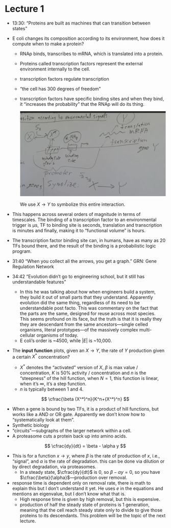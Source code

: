 # Lecture 1

- 13:30: “Proteins are built as machines that can transition between
  states”
- E coli changes its composition according to its environment, how
  does it compute when to make a protein?
    - RNAp binds, transcribes to mRNA, which is translated into a
      protein.
    - Proteins called transcription factors represent the external
      environment internally to the cell.
    - transcription factors regulate transcription
    - “the cell has 300 degrees of freedom”
    - transcription factors have specific binding sites and when they
      bind, it “increases the probability” that the RNAp will do its
      thing.
        
        ![transcription.png](../images/transcription.png)
        
        We use $X \to Y$ to symbolize this entire interaction.
        
- This happens across several orders of magnitude in terms of
  timescales. The binding of a transcription factor to an
  environmental trigger is µs, TF to binding site is seconds,
  translation and transcription is minutes and finally, making it to
  “functional volume” is hours.
- The transcription factor binding site can, in humans, have as many
  as 20 TFs bound there, and the result of the binding is a
  probabilistic logic program.
- 31:40 “When you collect all the arrows, you get a graph.” GRN: Gene
  Regulation Network
- 34:42 “Evolution didn’t go to engineering school, but it still has
  understandable features”
    - In this he was talking about how when engineers build a system,
      they build it out of small parts that they
      understand. Apparently evolution did the same thing, regardless
      of its need to be understandable post facto. This was commentary
      on the fact that the parts are the same, designed for reuse
      across most species. This seems profound on its face, but the
      truth is that it is really they they are descendant from the
      same ancestors—single celled organisms, literal prototypes—of
      the massively complex multi-cellular organisms of today.
    - E coli’s order is ~4500, while $|E|$ is ~10,000.
- The **input function** plots, given an $X \to Y$, the rate of $Y$
  production given a certain $X^*$ concentration?
    - $X^*$ denotes the “activated” version of $X$, $\beta$ is max
      value / concentration, $K$ is 50% activity / concentration and
      $n$ is the “steepness” of the hill function, when $N = 1$, this
      function is linear, when it’s $\infty$, it’s a step function.
    - $n$ is typically between 1 and 4.

$$ \cfrac{\beta (X^*)^n}{K^n+(X^*)^n} $$

- When a gene is bound by two TFs, it is a product of hill functions,
  but works like a AND or OR gate. Apparently we don’t know how to
  “systematically look at them”.
- Synthetic biology
- “circuits”—subgraphs of the larger network within a cell.
- A proteasome cuts a protein back up into amino acids.

$$ \cfrac{dy}{dt} = \beta - \alpha y $$

- This is for a function $x \to y$, where $\beta$ is the rate of
  production of $x$, i.e., “signal”, and $\alpha$ is the rate of
  degradation. this can be done via dilution or by direct degradation,
  via proteasomes.
    - In a steady state, $\cfrac{dy}{dt}$ is $0$, so $\beta - \alpha y
      = 0$, so you have $\cfrac{\beta}{\alpha}$—production over
      removal.
- response time is dependent only on removal rate, there is math to
  explain this but I don’t understand it yet. He uses $e$ in the
  equations and mentions an eigenvalue, but I don’t know what that is.
    - High response time is given by high removal, but this is
      expensive.
    - production of half the steady state of proteins is 1 generation,
      meaning that the cell reach steady state only to divide to give
      those proteins to its descendants. This problem will be the
      topic of the next lecture.

